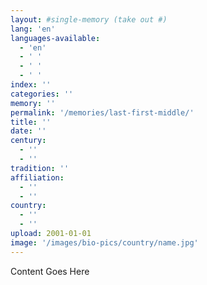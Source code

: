 ```yaml
---
layout: #single-memory (take out #)
lang: 'en'
languages-available:
  - 'en'
  - ' '
  - ' '
  - ' '
index: ''
categories: ''
memory: ''
permalink: '/memories/last-first-middle/'
title: ''
date: ''
century:
  - ''
  - ''                     
tradition: ''                       
affiliation:
  - ''
  - ''
country:
  - ''
  - ''
upload: 2001-01-01
image: '/images/bio-pics/country/name.jpg'
---
```

Content Goes Here
